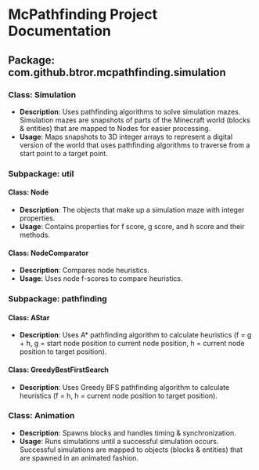 # McPathfinding Project Documentation

## Package: com.github.btror.mcpathfinding.simulation

### Class: Simulation
- **Description**: Uses pathfinding algorithms to solve simulation mazes. Simulation mazes are snapshots of parts of the Minecraft world (blocks & entities) that are mapped to Nodes for easier processing.
- **Usage**: Maps snapshots to 3D integer arrays to represent a digital version of the world that uses pathfinding algorithms to traverse from a start point to a target point.

### Subpackage: util

#### Class: Node
- **Description**: The objects that make up a simulation maze with integer properties.
- **Usage**: Contains properties for f score, g score, and h score and their methods.

#### Class: NodeComparator
- **Description**: Compares node heuristics.
- **Usage**: Uses node f-scores to compare heuristics.

### Subpackage: pathfinding

#### Class: AStar
- **Description**: Uses A* pathfinding algorithm to calculate heuristics (f = g + h, g = start node position to current node position, h = current node position to target position).

#### Class: GreedyBestFirstSearch
- **Description**: Uses Greedy BFS pathfinding algorithm to calculate heuristics (f = h, h = current node position to target position).

### Class: Animation
- **Description**: Spawns blocks and handles timing & synchronization.
- **Usage**: Runs simulations until a successful simulation occurs. Successful simulations are mapped to objects (blocks & entities) that are spawned in an animated fashion.
